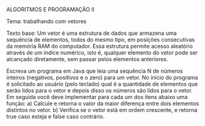 ALGORITMOS E PROGRAMAÇÃO II

Tema: trabalhando com vetores

Texto base: Um vetor é uma estrutura de dados que armazena uma sequência de elementos, todos do mesmo tipo, em posições consecutivas da memória RAM do computador. Essa estrutura permite acesso aleatório através de um índice numérico, isto é, qualquer elemento do vetor pode ser alcançado diretamente, sem passar pelos elementos anteriores.

Escreva um programa em Java que leia uma sequência N de números inteiros (negativos, positivos e o zero) para um vetor. No início do programa é solicitado ao usuário (pelo teclado) qual é a quantidade de elementos que serão lidos para o vetor e depois disso os números são lidos para o vetor.
Em seguida você deve implementar para cada um dos itens abaixo uma função:
a) Calcule e retorna o valor da maior diferença entre dois elementos distintos no vetor.
b) Verifica se o vetor está em ordem crescente, e retorna true caso esteja e false caso contrário.


